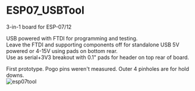 # ESP07_USBTool
3-in-1 board for ESP-07/12

USB powered with FTDI for programming and testing.  
Leave the FTDI and supporting components off for standalone USB 5V powered or 4-15V using pads on bottom rear.  
Use as serial+3V3 breakout with 0.1" pads for header on top rear of board.  

First prototype.  Pogo pins weren't measured.  Outer 4 pinholes are for hold downs.   
![esp07tool](http://www.curioustech.net/images/esp07tool.jpg)
